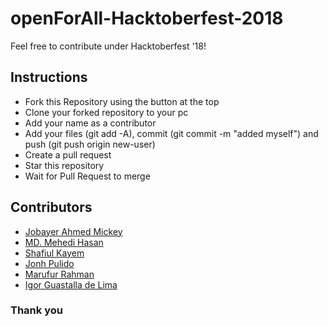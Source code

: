 # openForAll-Hacktoberfest-2018
Feel free to contribute under Hacktoberfest '18!

## Instructions

* Fork this Repository using the button at the top
* Clone your forked repository to your pc
* Add your name as a contributor
* Add your files (git add -A), commit (git commit -m "added myself") and push (git push origin new-user)
* Create a pull request
* Star this repository
* Wait for Pull Request to merge

## Contributors

* [Jobayer Ahmed Mickey](https://github.com/Jobayer-Ahmed)  
* [MD. Mehedi Hasan](https://github.com/Mehedi61)
* [Shafiul Kayem](https://github.com/shafiulkayem)
* [Jonh Pulido](https://github.com/JonhPulido)
* [Marufur Rahman](https://github.com/MarufurRahman)
* [Igor Guastalla de Lima](https://github.com/guastallaigor)

### Thank you
